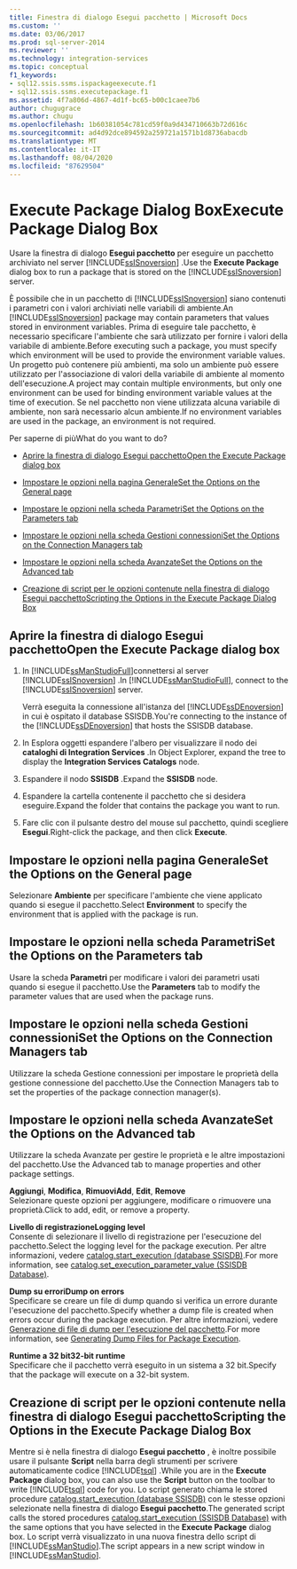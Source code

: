 ```yaml
---
title: Finestra di dialogo Esegui pacchetto | Microsoft Docs
ms.custom: ''
ms.date: 03/06/2017
ms.prod: sql-server-2014
ms.reviewer: ''
ms.technology: integration-services
ms.topic: conceptual
f1_keywords:
- sql12.ssis.ssms.ispackageexecute.f1
- sql12.ssis.ssms.executepackage.f1
ms.assetid: 4f7a806d-4867-4d1f-bc65-b00c1caee7b6
author: chugugrace
ms.author: chugu
ms.openlocfilehash: 1b60381054c781cd59f0a9d434710663b72d616c
ms.sourcegitcommit: ad4d92dce894592a259721a1571b1d8736abacdb
ms.translationtype: MT
ms.contentlocale: it-IT
ms.lasthandoff: 08/04/2020
ms.locfileid: "87629504"
---
```

# <a name="execute-package-dialog-box"></a><span data-ttu-id="ae4d5-102">Execute Package Dialog Box</span><span class="sxs-lookup"><span data-stu-id="ae4d5-102">Execute Package Dialog Box</span></span>
  <span data-ttu-id="ae4d5-103">Usare la finestra di dialogo **Esegui pacchetto** per eseguire un pacchetto archiviato nel server [!INCLUDE[ssISnoversion](../includes/ssisnoversion-md.md)] .</span><span class="sxs-lookup"><span data-stu-id="ae4d5-103">Use the **Execute Package** dialog box to run a package that is stored on the [!INCLUDE[ssISnoversion](../includes/ssisnoversion-md.md)] server.</span></span>  
  
 <span data-ttu-id="ae4d5-104">È possibile che in un pacchetto di [!INCLUDE[ssISnoversion](../includes/ssisnoversion-md.md)] siano contenuti i parametri con i valori archiviati nelle variabili di ambiente.</span><span class="sxs-lookup"><span data-stu-id="ae4d5-104">An [!INCLUDE[ssISnoversion](../includes/ssisnoversion-md.md)] package may contain parameters that values stored in environment variables.</span></span> <span data-ttu-id="ae4d5-105">Prima di eseguire tale pacchetto, è necessario specificare l'ambiente che sarà utilizzato per fornire i valori della variabile di ambiente.</span><span class="sxs-lookup"><span data-stu-id="ae4d5-105">Before executing such a package, you must specify which environment will be used to provide the environment variable values.</span></span> <span data-ttu-id="ae4d5-106">Un progetto può contenere più ambienti, ma solo un ambiente può essere utilizzato per l'associazione di valori della variabile di ambiente al momento dell'esecuzione.</span><span class="sxs-lookup"><span data-stu-id="ae4d5-106">A project may contain multiple environments, but only one environment can be used for binding environment variable values at the time of execution.</span></span> <span data-ttu-id="ae4d5-107">Se nel pacchetto non viene utilizzata alcuna variabile di ambiente, non sarà necessario alcun ambiente.</span><span class="sxs-lookup"><span data-stu-id="ae4d5-107">If no environment variables are used in the package, an environment is not required.</span></span>  
  
 <span data-ttu-id="ae4d5-108">Per saperne di più</span><span class="sxs-lookup"><span data-stu-id="ae4d5-108">What do you want to do?</span></span>  
  
-   [<span data-ttu-id="ae4d5-109">Aprire la finestra di dialogo Esegui pacchetto</span><span class="sxs-lookup"><span data-stu-id="ae4d5-109">Open the Execute Package dialog box</span></span>](#open_dialog)  
  
-   [<span data-ttu-id="ae4d5-110">Impostare le opzioni nella pagina Generale</span><span class="sxs-lookup"><span data-stu-id="ae4d5-110">Set the Options on the General page</span></span>](#general)  
  
-   [<span data-ttu-id="ae4d5-111">Impostare le opzioni nella scheda Parametri</span><span class="sxs-lookup"><span data-stu-id="ae4d5-111">Set the Options on the Parameters tab</span></span>](#parameters)  
  
-   [<span data-ttu-id="ae4d5-112">Impostare le opzioni nella scheda Gestioni connessioni</span><span class="sxs-lookup"><span data-stu-id="ae4d5-112">Set the Options on the Connection Managers tab</span></span>](#connection)  
  
-   [<span data-ttu-id="ae4d5-113">Impostare le opzioni nella scheda Avanzate</span><span class="sxs-lookup"><span data-stu-id="ae4d5-113">Set the Options on the Advanced tab</span></span>](#advanced)  
  
-   [<span data-ttu-id="ae4d5-114">Creazione di script per le opzioni contenute nella finestra di dialogo Esegui pacchetto</span><span class="sxs-lookup"><span data-stu-id="ae4d5-114">Scripting the Options in the Execute Package Dialog Box</span></span>](#script)  
  
##  <a name="open-the-execute-package-dialog-box"></a><a name="open_dialog"></a> <span data-ttu-id="ae4d5-115">Aprire la finestra di dialogo Esegui pacchetto</span><span class="sxs-lookup"><span data-stu-id="ae4d5-115">Open the Execute Package dialog box</span></span>  
  
1.  <span data-ttu-id="ae4d5-116">In [!INCLUDE[ssManStudioFull](../includes/ssmanstudiofull-md.md)]connettersi al server [!INCLUDE[ssISnoversion](../includes/ssisnoversion-md.md)] .</span><span class="sxs-lookup"><span data-stu-id="ae4d5-116">In [!INCLUDE[ssManStudioFull](../includes/ssmanstudiofull-md.md)], connect to the [!INCLUDE[ssISnoversion](../includes/ssisnoversion-md.md)] server.</span></span>  
  
     <span data-ttu-id="ae4d5-117">Verrà eseguita la connessione all'istanza del [!INCLUDE[ssDEnoversion](../includes/ssdenoversion-md.md)] in cui è ospitato il database SSISDB.</span><span class="sxs-lookup"><span data-stu-id="ae4d5-117">You're connecting to the instance of the [!INCLUDE[ssDEnoversion](../includes/ssdenoversion-md.md)] that hosts the SSISDB database.</span></span>  
  
2.  <span data-ttu-id="ae4d5-118">In Esplora oggetti espandere l'albero per visualizzare il nodo dei **cataloghi di Integration Services** .</span><span class="sxs-lookup"><span data-stu-id="ae4d5-118">In Object Explorer, expand the tree to display the **Integration Services Catalogs** node.</span></span>  
  
3.  <span data-ttu-id="ae4d5-119">Espandere il nodo **SSISDB** .</span><span class="sxs-lookup"><span data-stu-id="ae4d5-119">Expand the **SSISDB** node.</span></span>  
  
4.  <span data-ttu-id="ae4d5-120">Espandere la cartella contenente il pacchetto che si desidera eseguire.</span><span class="sxs-lookup"><span data-stu-id="ae4d5-120">Expand the folder that contains the package you want to run.</span></span>  
  
5.  <span data-ttu-id="ae4d5-121">Fare clic con il pulsante destro del mouse sul pacchetto, quindi scegliere **Esegui**.</span><span class="sxs-lookup"><span data-stu-id="ae4d5-121">Right-click the package, and then click **Execute**.</span></span>  
  
##  <a name="set-the-options-on-the-general-page"></a><a name="general"></a> <span data-ttu-id="ae4d5-122">Impostare le opzioni nella pagina Generale</span><span class="sxs-lookup"><span data-stu-id="ae4d5-122">Set the Options on the General page</span></span>  
 <span data-ttu-id="ae4d5-123">Selezionare **Ambiente** per specificare l'ambiente che viene applicato quando si esegue il pacchetto.</span><span class="sxs-lookup"><span data-stu-id="ae4d5-123">Select **Environment** to specify the environment that is applied with the package is run.</span></span>  
  
##  <a name="set-the-options-on-the-parameters-tab"></a><a name="parameters"></a> <span data-ttu-id="ae4d5-124">Impostare le opzioni nella scheda Parametri</span><span class="sxs-lookup"><span data-stu-id="ae4d5-124">Set the Options on the Parameters tab</span></span>  
 <span data-ttu-id="ae4d5-125">Usare la scheda **Parametri** per modificare i valori dei parametri usati quando si esegue il pacchetto.</span><span class="sxs-lookup"><span data-stu-id="ae4d5-125">Use the **Parameters** tab to modify the parameter values that are used when the package runs.</span></span>  
  
##  <a name="set-the-options-on-the-connection-managers-tab"></a><a name="connection"></a> <span data-ttu-id="ae4d5-126">Impostare le opzioni nella scheda Gestioni connessioni</span><span class="sxs-lookup"><span data-stu-id="ae4d5-126">Set the Options on the Connection Managers tab</span></span>  
 <span data-ttu-id="ae4d5-127">Utilizzare la scheda Gestione connessioni per impostare le proprietà della gestione connessione del pacchetto.</span><span class="sxs-lookup"><span data-stu-id="ae4d5-127">Use the Connection Managers tab to set the properties of the package connection manager(s).</span></span>  
  
##  <a name="set-the-options-on-the-advanced-tab"></a><a name="advanced"></a> <span data-ttu-id="ae4d5-128">Impostare le opzioni nella scheda Avanzate</span><span class="sxs-lookup"><span data-stu-id="ae4d5-128">Set the Options on the Advanced tab</span></span>  
 <span data-ttu-id="ae4d5-129">Utilizzare la scheda Avanzate per gestire le proprietà e le altre impostazioni del pacchetto.</span><span class="sxs-lookup"><span data-stu-id="ae4d5-129">Use the Advanced tab to manage properties and other package settings.</span></span>  
  
 <span data-ttu-id="ae4d5-130">**Aggiungi**, **Modifica**, **Rimuovi**</span><span class="sxs-lookup"><span data-stu-id="ae4d5-130">**Add**, **Edit**, **Remove**</span></span>  
 <span data-ttu-id="ae4d5-131">Selezionare queste opzioni per aggiungere, modificare o rimuovere una proprietà.</span><span class="sxs-lookup"><span data-stu-id="ae4d5-131">Click to add, edit, or remove a property.</span></span>  
  
 <span data-ttu-id="ae4d5-132">**Livello di registrazione**</span><span class="sxs-lookup"><span data-stu-id="ae4d5-132">**Logging level**</span></span>  
 <span data-ttu-id="ae4d5-133">Consente di selezionare il livello di registrazione per l'esecuzione del pacchetto.</span><span class="sxs-lookup"><span data-stu-id="ae4d5-133">Select the logging level for the package execution.</span></span> <span data-ttu-id="ae4d5-134">Per altre informazioni, vedere [catalog.start_execution &#40;database SSISDB&#41;](/sql/integration-services/system-stored-procedures/catalog-set-execution-parameter-value-ssisdb-database).</span><span class="sxs-lookup"><span data-stu-id="ae4d5-134">For more information, see [catalog.set_execution_parameter_value &#40;SSISDB Database&#41;](/sql/integration-services/system-stored-procedures/catalog-set-execution-parameter-value-ssisdb-database).</span></span>  
  
 <span data-ttu-id="ae4d5-135">**Dump su errori**</span><span class="sxs-lookup"><span data-stu-id="ae4d5-135">**Dump on errors**</span></span>  
 <span data-ttu-id="ae4d5-136">Specificare se creare un file di dump quando si verifica un errore durante l'esecuzione del pacchetto.</span><span class="sxs-lookup"><span data-stu-id="ae4d5-136">Specify whether a dump file is created when errors occur during the package execution.</span></span> <span data-ttu-id="ae4d5-137">Per altre informazioni, vedere [Generazione di file di dump per l'esecuzione del pacchetto](troubleshooting/generating-dump-files-for-package-execution.md).</span><span class="sxs-lookup"><span data-stu-id="ae4d5-137">For more information, see [Generating Dump Files for Package Execution](troubleshooting/generating-dump-files-for-package-execution.md).</span></span>  
  
 <span data-ttu-id="ae4d5-138">**Runtime a 32 bit**</span><span class="sxs-lookup"><span data-stu-id="ae4d5-138">**32-bit runtime**</span></span>  
 <span data-ttu-id="ae4d5-139">Specificare che il pacchetto verrà eseguito in un sistema a 32 bit.</span><span class="sxs-lookup"><span data-stu-id="ae4d5-139">Specify that the package will execute on a 32-bit system.</span></span>  
  
##  <a name="scripting-the-options-in-the-execute-package-dialog-box"></a><a name="script"></a> <span data-ttu-id="ae4d5-140">Creazione di script per le opzioni contenute nella finestra di dialogo Esegui pacchetto</span><span class="sxs-lookup"><span data-stu-id="ae4d5-140">Scripting the Options in the Execute Package Dialog Box</span></span>  
 <span data-ttu-id="ae4d5-141">Mentre si è nella finestra di dialogo **Esegui pacchetto** , è inoltre possibile usare il pulsante **Script** nella barra degli strumenti per scrivere automaticamente codice [!INCLUDE[tsql](../includes/tsql-md.md)] .</span><span class="sxs-lookup"><span data-stu-id="ae4d5-141">While you are in the **Execute Package** dialog box, you can also use the **Script** button on the toolbar to write [!INCLUDE[tsql](../includes/tsql-md.md)] code for you.</span></span> <span data-ttu-id="ae4d5-142">Lo script generato chiama le stored procedure [catalog.start_execution &#40;database SSISDB&#41;](/sql/integration-services/system-stored-procedures/catalog-start-execution-ssisdb-database) con le stesse opzioni selezionate nella finestra di dialogo **Esegui pacchetto**.</span><span class="sxs-lookup"><span data-stu-id="ae4d5-142">The generated script calls the stored procedures [catalog.start_execution &#40;SSISDB Database&#41;](/sql/integration-services/system-stored-procedures/catalog-start-execution-ssisdb-database) with the same options that you have selected in the **Execute Package** dialog box.</span></span> <span data-ttu-id="ae4d5-143">Lo script verrà visualizzato in una nuova finestra dello script di [!INCLUDE[ssManStudio](../includes/ssmanstudio-md.md)].</span><span class="sxs-lookup"><span data-stu-id="ae4d5-143">The script appears in a new script window in [!INCLUDE[ssManStudio](../includes/ssmanstudio-md.md)].</span></span>  
  
  
